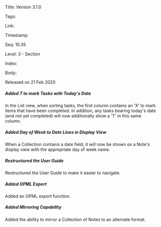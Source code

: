Title: Version 3.1.0 

Tags:  

Link: 

Timestamp:  

Seq: 10.35 

Level: 3 - Section 

Index:  

Body: 

Released on 21 Feb 2020
 
##### Added T to mark Tasks with Today's Date

In the List view, when sorting tasks, the first column contains an 'X' to mark items that have been completed. In addition, any tasks bearing today's date (and not yet completed) will now additionally show a 'T' in this same column. 

 
##### Added Day of Week to Date Lines in Display View

When a Collection contains a date field, it will now be shown on a Note's display view with the appropriate day of week name. 

 
##### Restructured the User Guide

Restructured the User Guide to make it easier to navigate. 

 
##### Added OPML Export

Added an OPML export function. 

 
##### Added Mirroring Capability

Added the ability to mirror a Collection of Notes to an alternate format. 

